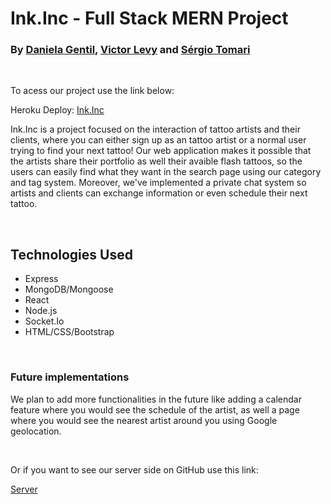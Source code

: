 <h1>Ink.Inc - Full Stack MERN Project</h1>
<h3>By <a href="https://github.com/dgentil13">Daniela Gentil</a>, <a href="https://github.com/vilevy">Victor Levy</a> and <a href="https://github.com/Stomari">Sérgio Tomari</a></h3>
<br>
<p>To acess our project use the link below:</p>
<p>Heroku Deploy: <a href="https://ink-inc.herokuapp.com">Ink.Inc</a></p>
<p>Ink.Inc is a project focused on the interaction of tattoo artists and their clients, where you can either sign up as an tattoo artist or a normal user trying to find your next tattoo! Our web application makes it possible that the artists share their portfolio as well their avaible flash tattoos, so the users can easily find what they want in the search page using our category and tag system. Moreover, we've implemented a private chat system so artists and clients can exchange information or even schedule their next tattoo.</p>
<br>
<h2>Technologies Used</h2>
<ul>
  <li>Express</li>
  <li>MongoDB/Mongoose</li>
  <li>React</li>
  <li>Node.js</li>
  <li>Socket.Io</li>
  <li>HTML/CSS/Bootstrap</li>
</ul>
<br>
<h3>Future implementations</h3>
<p>We plan to add more functionalities in the future like adding a calendar feature where you would see the schedule of the artist, as well a page where you would see the nearest artist around you using Google geolocation.</p>
<br>
<p>Or if you want to see our server side on GitHub use this link:</p>
<p><a href="https://github.com/Stomari/inkinc-fullstack-mern-server">Server</a></p>
